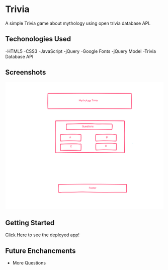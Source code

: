 # Trivia

A simple Trivia game about mythology using open trivia database API.

## Techonologies Used

-HTML5
-CSS3
-JavaScript
-jQuery
-Google Fonts
-jQuery Model
-Trivia Database API

## Screenshots
![wireframe](./imgs/Trivia.png)

## Getting Started

[Click Here](#) to see the deployed app!

## Future Enchancments
- More Questions 